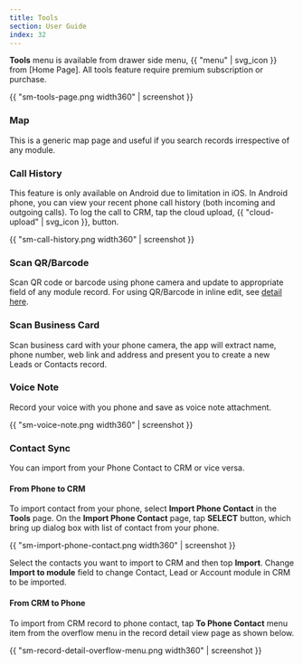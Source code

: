 ```yaml
---
title: Tools
section: User Guide
index: 32
---
```


**Tools** menu is available from drawer side menu, {{ "menu" | svg_icon }} from [Home Page]. All tools feature require premium subscription or purchase.

{{ "sm-tools-page.png width360" | screenshot }}

### Map

This is a generic map page and useful if you search records irrespective of any module.

### Call History

This feature is only available on Android due to limitation in iOS. In Android phone, you can view your recent phone call history (both incoming and outgoing calls). To log the call to CRM, tap the cloud upload, {{ "cloud-upload" | svg_icon }}, button. 

{{ "sm-call-history.png width360" | screenshot }}

### Scan QR/Barcode

Scan QR code or barcode using phone camera and update to appropriate field of any module record. For using QR/Barcode in inline edit, see [detail here](https://www.yathit.com/sugar-mobile-app/edit-record.html#using-qr--barcode).

### Scan Business Card

Scan business card with your phone camera, the app will extract name, phone number, web link and address and present you to create a new Leads or Contacts record. 

### Voice Note

Record your voice with you phone and save as voice note attachment. 

{{ "sm-voice-note.png width360" | screenshot }}

### Contact Sync

You can import from your Phone Contact to CRM or vice versa.

#### From Phone to CRM

To import contact from your phone, select **Import Phone Contact** in the **Tools** page. On the **Import Phone Contact** page, tap **SELECT** button, which bring up dialog box with list of contact from your phone. 

{{ "sm-import-phone-contact.png width360" | screenshot }}

Select the contacts you want to import to CRM and then top **Import**. Change **Import to module** field to change Contact, Lead or Account module in CRM to be imported.

#### From CRM to Phone

To import from CRM record to phone contact, tap **To Phone Contact** menu item from the overflow menu in the record detail view page as shown below.

{{ "sm-record-detail-overflow-menu.png width360" | screenshot }}

